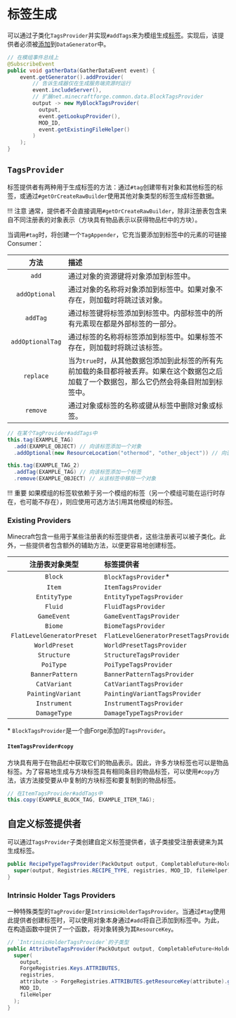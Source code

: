 标签生成
========

可以通过子类化`TagsProvider`并实现`#addTags`来为模组生成[标签][Tags]。实现后，该提供者必须被[添加][datagen]到`DataGenerator`中。

```java
// 在模组事件总线上
@SubscribeEvent
public void gatherData(GatherDataEvent event) {
    event.getGenerator().addProvider(
        // 告诉生成器仅在生成服务端资源时运行
        event.includeServer(),
        // 扩展net.minecraftforge.common.data.BlockTagsProvider
        output -> new MyBlockTagsProvider(
          output,
          event.getLookupProvider(),
          MOD_ID,
          event.getExistingFileHelper()
        )
    );
}
```

`TagsProvider`
--------------

标签提供者有两种用于生成标签的方法：通过`#tag`创建带有对象和其他标签的标签，或通过`#getOrCreateRawBuilder`使用其他对象类型的标签生成标签数据。

!!! 注意
    通常，提供者不会直接调用`#getOrCreateRawBuilder`，除非注册表包含来自不同注册表的对象表示（方块具有物品表示以获得物品栏中的方块）。

当调用`#tag`时，将创建一个`TagAppender`，它充当要添加到标签中的元素的可链接Consumer：

方法             | 描述
:---:            | :---
`add`            | 通过对象的资源键将对象添加到标签中。
`addOptional`    | 通过对象的名称将对象添加到标签中。如果对象不存在，则加载时将跳过该对象。
`addTag`         | 通过标签键将标签添加到标签中。内部标签中的所有元素现在都是外部标签的一部分。
`addOptionalTag` | 通过标签的名称将标签添加到标签中。如果标签不存在，则加载时将跳过该标签。
`replace`        | 当为`true`时，从其他数据包添加到此标签的所有先前加载的条目都将被丢弃。如果在这个数据包之后加载了一个数据包，那么它仍然会将条目附加到标签中。
`remove`         | 通过对象或标签的名称或键从标签中删除对象或标签。

```java
// 在某个TagProvider#addTags中
this.tag(EXAMPLE_TAG)
  .add(EXAMPLE_OBJECT) // 向该标签添加一个对象
  .addOptional(new ResourceLocation("othermod", "other_object")) // 向该标签添加一个来自其他模组的对象

this.tag(EXAMPLE_TAG_2)
  .addTag(EXAMPLE_TAG) // 向该标签添加一个标签
  .remove(EXAMPLE_OBJECT) // 从该标签中移除一个对象
```

!!! 重要
    如果模组的标签软依赖于另一个模组的标签（另一个模组可能在运行时存在，也可能不存在），则应使用可选方法引用其他模组的标签。

### Existing Providers

Minecraft包含一些用于某些注册表的标签提供者，这些注册表可以被子类化。此外，一些提供者包含额外的辅助方法，以便更容易地创建标签。

注册表对象类型                | 标签提供者
:---:                        | :---
`Block`                      | `BlockTagsProvider`\*
`Item`                       | `ItemTagsProvider`
`EntityType`                 | `EntityTypeTagsProvider`
`Fluid`                      | `FluidTagsProvider`
`GameEvent`                  | `GameEventTagsProvider`
`Biome`                      | `BiomeTagsProvider`
`FlatLevelGeneratorPreset`   | `FlatLevelGeneratorPresetTagsProvider`
`WorldPreset`                | `WorldPresetTagsProvider`
`Structure`                  | `StructureTagsProvider`
`PoiType`                    | `PoiTypeTagsProvider`
`BannerPattern`              | `BannerPatternTagsProvider`
`CatVariant`                 | `CatVariantTagsProvider`
`PaintingVariant`            | `PaintingVariantTagsProvider`
`Instrument`                 | `InstrumentTagsProvider`
`DamageType`                 | `DamageTypeTagsProvider`

\* `BlockTagsProvider`是一个由Forge添加的`TagsProvider`。

#### `ItemTagsProvider#copy`

方块具有用于在物品栏中获取它们的物品表示。因此，许多方块标签也可以是物品标签。为了容易地生成与方块标签具有相同条目的物品标签，可以使用`#copy`方法，该方法接受要从中复制的方块标签和要复制到的物品标签。

```java
// 在ItemTagsProvider#addTags中
this.copy(EXAMPLE_BLOCK_TAG, EXAMPLE_ITEM_TAG);
```

自定义标签提供者
---------------

可以通过`TagsProvider`子类创建自定义标签提供者，该子类接受注册表键来为其生成标签。

```java
public RecipeTypeTagsProvider(PackOutput output, CompletableFuture<HolderLookup.Provider> registries, ExistingFileHelper fileHelper) {
  super(output, Registries.RECIPE_TYPE, registries, MOD_ID, fileHelper);
}
```

### Intrinsic Holder Tags Providers

一种特殊类型的`TagProvider`是`IntrinsicHolderTagsProvider`。当通过`#tag`使用此提供者创建标签时，可以使用对象本身通过`#add`将自己添加到标签中。为此，在构造函数中提供了一个函数，将对象转换为其`ResourceKey`。

```java
// `IntrinsicHolderTagsProvider`的子类型
public AttributeTagsProvider(PackOutput output, CompletableFuture<HolderLookup.Provider> registries, ExistingFileHelper fileHelper) {
  super(
    output,
    ForgeRegistries.Keys.ATTRIBUTES,
    registries,
    attribute -> ForgeRegistries.ATTRIBUTES.getResourceKey(attribute).get(),
    MOD_ID,
    fileHelper
  );
}
```

[tags]: ../../resources/server/tags.md
[datagen]: ../index.md#data-providers
[custom]: ../../concepts/registries.md#creating-custom-forge-registries
